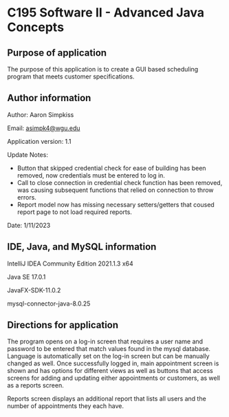 # C195 Software II - Advanced Java Concepts


## Purpose of application

The purpose of this application is to create a GUI based scheduling program that meets customer specifications.


## Author information

Author: Aaron Simpkiss

Email: asimpk4@wgu.edu

Application version: 1.1

Update Notes: 
 - Button that skipped credential check for ease of building has been removed, now credentials must be entered to log in.
 - Call to close connection in credential check function has been removed, was causing subsequent functions that relied on connection to throw errors.
 - Report model now has missing necessary setters/getters that coused report page to not load required reports.

Date: 1/11/2023


## IDE, Java, and MySQL information

IntelliJ IDEA Community Edition 2021.1.3 x64

Java SE 17.0.1

JavaFX-SDK-11.0.2

mysql-connector-java-8.0.25


## Directions for application

The program opens on a log-in screen that requires a user name and password to be entered that match values found in the mysql database. Language is automatically set on the log-in screen but can be manually changed as well.
Once successfully logged in, main appointment screen is shown and has options for different views as well as buttons that access screens for adding and updating either appointments or customers, as well as a reports screen.

Reports screen displays an additional report that lists all users and the number of appointments they each have.

